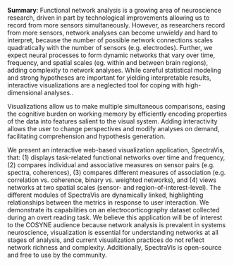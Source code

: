 **Summary**: Functional network analysis is a growing area of neuroscience research, driven in part by technological improvements allowing us to record from more sensors simultaneously. However, as researchers record from more sensors, network analyses can become unwieldy and hard to interpret, because the number of possible network connections scales quadratically with the number of sensors (e.g. electrodes). Further, we expect neural processes to form dynamic networks that vary over time, frequency, and spatial scales (eg. within and between brain regions), adding complexity to network analyses. While careful statistical modeling and strong hypotheses are important for yielding interpretable results, interactive visualizations are a neglected tool for coping with high-dimensional analyses..

Visualizations allow us to make multiple simultaneous comparisons, easing the cognitive burden on working memory by efficiently encoding properties of the data into features salient to the visual system. Adding interactivity allows the user to change perspectives and modify analyses on demand, facilitating comprehension and hypothesis generation.

We present an interactive web-based visualization application, SpectraVis, that: (1) displays task-related functional networks over time and frequency, (2) compares individual and associative measures on sensor pairs (e.g. spectra, coherences), (3) compares different measures of association (e.g. correlation vs. coherence, binary vs. weighted networks), and (4) views networks at two spatial scales (sensor- and region-of-interest-level). The different modules of SpectraVis are dynamically linked, highlighting relationships between the metrics in response to user interaction. We demonstrate its capabilities on an electrocorticography dataset collected during an overt reading task. We believe this application will be of interest to the COSYNE audience because network analysis is prevalent in systems neuroscience, visualization is essential for understanding networks at all stages of analysis, and current visualization practices do not reflect network richness and complexity. Additionally, SpectraVis is open-source and free to use by the community.
